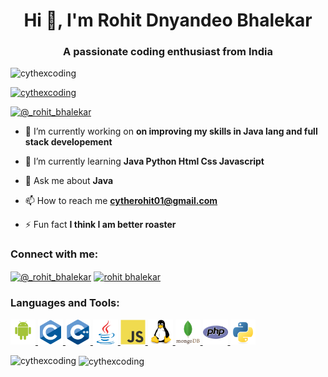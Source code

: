 <h1 align="center">Hi 👋, I'm Rohit Dnyandeo Bhalekar</h1>
<h3 align="center">A passionate coding enthusiast from India</h3>

<p align="left"> <img src="https://komarev.com/ghpvc/?username=cythexcoding&label=Profile%20views&color=0e75b6&style=flat" alt="cythexcoding" /> </p>

<p align="left"> <a href="https://github.com/ryo-ma/github-profile-trophy"><img src="https://github-profile-trophy.vercel.app/?username=cythexcoding" alt="cythexcoding" /></a> </p>

<p align="left"> <a href="https://twitter.com/@_rohit_bhalekar" target="blank"><img src="https://img.shields.io/twitter/follow/@_rohit_bhalekar?logo=twitter&style=for-the-badge" alt="@_rohit_bhalekar" /></a> </p>

- 🔭 I’m currently working on **on improving my skills in Java lang and full stack developement**

- 🌱 I’m currently learning **Java Python Html Css Javascript**

- 💬 Ask me about **Java**

- 📫 How to reach me **cytherohit01@gmail.com**

- ⚡ Fun fact **I think I am better roaster**

<h3 align="left">Connect with me:</h3>
<p align="left">
<a href="https://twitter.com/@_rohit_bhalekar" target="blank"><img align="center" src="https://raw.githubusercontent.com/rahuldkjain/github-profile-readme-generator/master/src/images/icons/Social/twitter.svg" alt="@_rohit_bhalekar" height="30" width="40" /></a>
<a href="https://linkedin.com/in/rohit bhalekar" target="blank"><img align="center" src="https://raw.githubusercontent.com/rahuldkjain/github-profile-readme-generator/master/src/images/icons/Social/linked-in-alt.svg" alt="rohit bhalekar" height="30" width="40" /></a>
</p>

<h3 align="left">Languages and Tools:</h3>
<p align="left"> <a href="https://developer.android.com" target="_blank" rel="noreferrer"> <img src="https://raw.githubusercontent.com/devicons/devicon/master/icons/android/android-original-wordmark.svg" alt="android" width="40" height="40"/> </a> <a href="https://www.cprogramming.com/" target="_blank" rel="noreferrer"> <img src="https://raw.githubusercontent.com/devicons/devicon/master/icons/c/c-original.svg" alt="c" width="40" height="40"/> </a> <a href="https://www.w3schools.com/cpp/" target="_blank" rel="noreferrer"> <img src="https://raw.githubusercontent.com/devicons/devicon/master/icons/cplusplus/cplusplus-original.svg" alt="cplusplus" width="40" height="40"/> </a> <a href="https://www.java.com" target="_blank" rel="noreferrer"> <img src="https://raw.githubusercontent.com/devicons/devicon/master/icons/java/java-original.svg" alt="java" width="40" height="40"/> </a> <a href="https://developer.mozilla.org/en-US/docs/Web/JavaScript" target="_blank" rel="noreferrer"> <img src="https://raw.githubusercontent.com/devicons/devicon/master/icons/javascript/javascript-original.svg" alt="javascript" width="40" height="40"/> </a> <a href="https://www.linux.org/" target="_blank" rel="noreferrer"> <img src="https://raw.githubusercontent.com/devicons/devicon/master/icons/linux/linux-original.svg" alt="linux" width="40" height="40"/> </a> <a href="https://www.mongodb.com/" target="_blank" rel="noreferrer"> <img src="https://raw.githubusercontent.com/devicons/devicon/master/icons/mongodb/mongodb-original-wordmark.svg" alt="mongodb" width="40" height="40"/> </a> <a href="https://www.php.net" target="_blank" rel="noreferrer"> <img src="https://raw.githubusercontent.com/devicons/devicon/master/icons/php/php-original.svg" alt="php" width="40" height="40"/> </a> <a href="https://www.python.org" target="_blank" rel="noreferrer"> <img src="https://raw.githubusercontent.com/devicons/devicon/master/icons/python/python-original.svg" alt="python" width="40" height="40"/> </a> </p>

<p><img align="left" src="https://github-readme-stats.vercel.app/api/top-langs?username=cythexcoding&show_icons=true&locale=en&layout=compact" alt="cythexcoding" /></p>

<p>&nbsp;<img align="center" src="https://github-readme-stats.vercel.app/api?username=cythexcoding&show_icons=true&locale=en" alt="cythexcoding" /></p>
